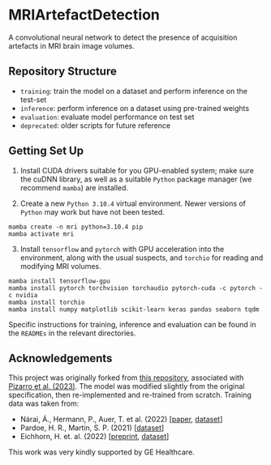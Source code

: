 # MRIArtefactDetection

A convolutional neural network to detect the presence of acquisition artefacts in MRI brain image volumes.

## Repository Structure

* `training`: train the model on a dataset and perform inference on the test-set
* `inference`: perform inference on a dataset using pre-trained weights
* `evaluation`: evaluate model performance on test set
* `deprecated`: older scripts for future reference

## Getting Set Up

1. Install CUDA drivers suitable for you GPU-enabled system; make sure the cuDNN library, as well as a suitable `Python` package manager (we recommend `mamba`) are installed.

2. Create a new `Python 3.10.4` virtual environment. Newer versions of `Python` may work but have not been tested. 

```
mamba create -n mri python=3.10.4 pip
mamba activate mri
```
3. Install `tensorflow` and `pytorch` with GPU acceleration into the environment, along with the usual suspects, and `torchio` for reading and modifying MRI volumes.

```
mamba install tensorflow-gpu
mamba install pytorch torchvision torchaudio pytorch-cuda -c pytorch -c nvidia
mamba install torchio
mamba install numpy matplotlib scikit-learn keras pandas seaborn tqdm
```

Specific instructions for training, inference and evaluation can be found in the `READMEs` in the relevant directories.

## Acknowledgements

This project was originally forked from [this repository](https://github.com/AS-Lab/Pizarro-et-al-2023-DL-detects-MRI-artifacts), associated with [Pizarro et al. (2023)](https://doi.org/10.1016/j.media.2023.102942). 
The model was modified slightly from the original specification, then re-implemented and re-trained from scratch.
Training data was taken from:

* Nárai, Á., Hermann, P., Auer, T. et al. (2022) [[paper](https://doi.org/10.1038/s41597-022-01694-8), [dataset](doi:10.18112/openneuro.ds004173.v1.0.2)]
* Pardoe, H. R., Martin, S. P. (2021) [[dataset](doi:10.18112/openneuro.ds003639.v1.0.0)]
* Eichhorn, H. et. al. (2022) [[preprint](https://doi.org/10.31234/osf.io/vzh4g), [dataset](doi:10.18112/openneuro.ds003639.v1.0.0)]

This work was very kindly supported by GE Healthcare.




